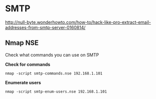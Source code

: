 # SMTP



http://null-byte.wonderhowto.com/how-to/hack-like-pro-extract-email-addresses-from-smtp-server-0160814/

## Nmap NSE

Check what commands you can use on SMTP

**Check for commands**
```
nmap -script smtp-commands.nse 192.168.1.101
```

**Enumerate users**
```
nmap -script smtp-enum-users.nse 192.168.1.101
```